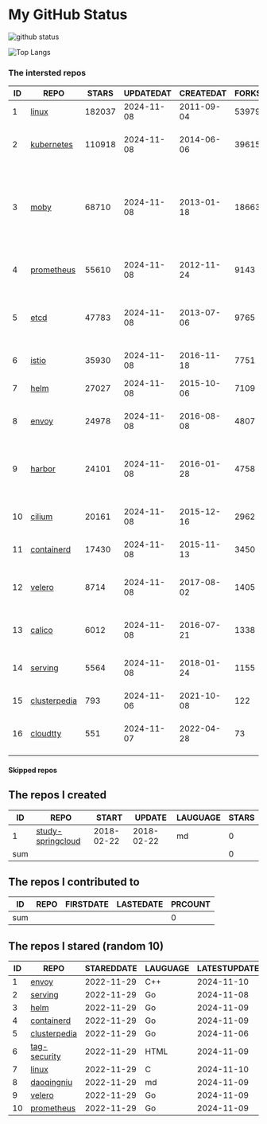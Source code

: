 # My GitHub Status

<img src="https://github-readme-stats-1.yihong0618.vercel.app/api?username=daoqingniu&show_icons=true&&&hide_title=true&count_private=true" alt="github status" />

![Top Langs](https://github-readme-stats-1.yihong0618.vercel.app/api/top-langs/?username=daoqingniu&layout=compact)

<!--START_SECTION:github_repos-->
### The intersted repos
| ID |                              REPO                               | STARS  | UPDATEDAT  | CREATEDAT  | FORKSCOUNT |                                                DESCRIPTIONS                                                |
|----|-----------------------------------------------------------------|--------|------------|------------|------------|------------------------------------------------------------------------------------------------------------|
|  1 | [linux](https://github.com/torvalds/linux)                      | 182037 | 2024-11-08 | 2011-09-04 |      53979 | Linux kernel source tree                                                                                   |
|  2 | [kubernetes](https://github.com/kubernetes/kubernetes)          | 110918 | 2024-11-08 | 2014-06-06 |      39615 | Production-Grade Container Scheduling and Management                                                       |
|  3 | [moby](https://github.com/moby/moby)                            |  68710 | 2024-11-08 | 2013-01-18 |      18663 | The Moby Project - a collaborative project for the container ecosystem to assemble container-based systems |
|  4 | [prometheus](https://github.com/prometheus/prometheus)          |  55610 | 2024-11-08 | 2012-11-24 |       9143 | The Prometheus monitoring system and time series database.                                                 |
|  5 | [etcd](https://github.com/etcd-io/etcd)                         |  47783 | 2024-11-08 | 2013-07-06 |       9765 | Distributed reliable key-value store for the most critical data of a distributed system                    |
|  6 | [istio](https://github.com/istio/istio)                         |  35930 | 2024-11-08 | 2016-11-18 |       7751 | Connect, secure, control, and observe services.                                                            |
|  7 | [helm](https://github.com/helm/helm)                            |  27027 | 2024-11-08 | 2015-10-06 |       7109 | The Kubernetes Package Manager                                                                             |
|  8 | [envoy](https://github.com/envoyproxy/envoy)                    |  24978 | 2024-11-08 | 2016-08-08 |       4807 | Cloud-native high-performance edge/middle/service proxy                                                    |
|  9 | [harbor](https://github.com/goharbor/harbor)                    |  24101 | 2024-11-08 | 2016-01-28 |       4758 | An open source trusted cloud native registry project that stores, signs, and scans content.                |
| 10 | [cilium](https://github.com/cilium/cilium)                      |  20161 | 2024-11-08 | 2015-12-16 |       2962 | eBPF-based Networking, Security, and Observability                                                         |
| 11 | [containerd](https://github.com/containerd/containerd)          |  17430 | 2024-11-08 | 2015-11-13 |       3450 | An open and reliable container runtime                                                                     |
| 12 | [velero](https://github.com/vmware-tanzu/velero)                |   8714 | 2024-11-08 | 2017-08-02 |       1405 | Backup and migrate Kubernetes applications and their persistent volumes                                    |
| 13 | [calico](https://github.com/projectcalico/calico)               |   6012 | 2024-11-08 | 2016-07-21 |       1338 | Cloud native networking and network security                                                               |
| 14 | [serving](https://github.com/knative/serving)                   |   5564 | 2024-11-08 | 2018-01-24 |       1155 | Kubernetes-based, scale-to-zero, request-driven compute                                                    |
| 15 | [clusterpedia](https://github.com/clusterpedia-io/clusterpedia) |    793 | 2024-11-06 | 2021-10-08 |        122 | The Encyclopedia of Kubernetes clusters                                                                    |
| 16 | [cloudtty](https://github.com/cloudtty/cloudtty)                |    551 | 2024-11-07 | 2022-04-28 |         73 | A Friendly Kubernetes CloudShell (Web Terminal) !                                                          |



#### Skipped repos
<!--END_SECTION:github_repos-->

<!--START_SECTION:my_github-->
## The repos I created
| ID  |                                 REPO                                 |   START    |   UPDATE   | LAUGUAGE | STARS |
|-----|----------------------------------------------------------------------|------------|------------|----------|-------|
|   1 | [study-springcloud](https://github.com/daoqingniu/study-springcloud) | 2018-02-22 | 2018-02-22 | md       |     0 |
| sum |                                                                      |            |            |          |     0 |

## The repos I contributed to
| ID  | REPO | FIRSTDATE | LASTEDATE | PRCOUNT |
|-----|------|-----------|-----------|---------|
| sum |      |           |           |       0 |

## The repos I stared (random 10)
| ID |                              REPO                               | STAREDDATE | LAUGUAGE | LATESTUPDATE |
|----|-----------------------------------------------------------------|------------|----------|--------------|
|  1 | [envoy](https://github.com/envoyproxy/envoy)                    | 2022-11-29 | C++      | 2024-11-10   |
|  2 | [serving](https://github.com/knative/serving)                   | 2022-11-29 | Go       | 2024-11-08   |
|  3 | [helm](https://github.com/helm/helm)                            | 2022-11-29 | Go       | 2024-11-09   |
|  4 | [containerd](https://github.com/containerd/containerd)          | 2022-11-29 | Go       | 2024-11-09   |
|  5 | [clusterpedia](https://github.com/clusterpedia-io/clusterpedia) | 2022-11-29 | Go       | 2024-11-06   |
|  6 | [tag-security](https://github.com/cncf/tag-security)            | 2022-11-29 | HTML     | 2024-11-09   |
|  7 | [linux](https://github.com/torvalds/linux)                      | 2022-11-29 | C        | 2024-11-10   |
|  8 | [daoqingniu](https://github.com/daoqingniu/daoqingniu)          | 2022-11-29 | md       | 2024-11-09   |
|  9 | [velero](https://github.com/vmware-tanzu/velero)                | 2022-11-29 | Go       | 2024-11-09   |
| 10 | [prometheus](https://github.com/prometheus/prometheus)          | 2022-11-29 | Go       | 2024-11-09   |

<!--END_SECTION:my_github-->
